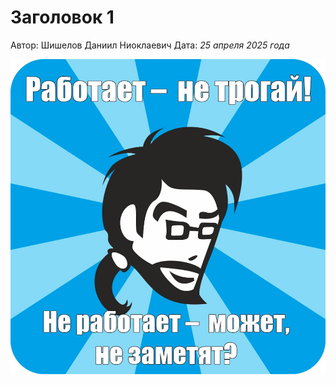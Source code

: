 # Заголовок 1

Автор: Шишелов Даниил Ниоклаевич
Дата: *25 апреля 2025 года*

![Мем про программистов](/мемчик.jpg)